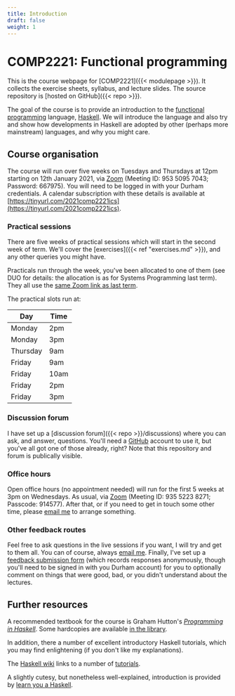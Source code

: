 ```yaml
---
title: Introduction
draft: false
weight: 1
---
```


# COMP2221: Functional programming

This is the course webpage for [COMP2221]({{< modulepage >}}). It
collects the exercise sheets, syllabus, and lecture slides. The source
repository is [hosted on GitHub]({{< repo >}}).

The goal of the course is to provide an introduction to the [functional
programming](https://en.wikipedia.org/wiki/Functional_programming)
language, [Haskell](https://www.haskell.org). We will introduce the
language and also try and show how developments in Haskell are adopted
by other (perhaps more mainstream) languages, and why you might care.

## Course organisation

The course will run over five weeks on Tuesdays and Thursdays at 12pm
starting on 12th January 2021, via
[Zoom](https://durhamuniversity.zoom.us/j/95350957043?pwd=SEhqZkxWVGJoNlN5UG9BWk9WbzJBQT09)
(Meeting ID: 953 5095 7043; Password: 667975). You will need to be
logged in with your Durham credentials. A calendar subscription with
these details is available at
[https://tinyurl.com/2021comp2221ics](https://tinyurl.com/2021comp2221ics).

### Practical sessions

There are five weeks of practical sessions which will start in the
second week of term. We'll cover the [exercises]({{< ref
"exercises.md" >}}), and any other queries you might have.

Practicals run through the week, you've been allocated to one of them
(see DUO for details: the allocation is as for Systems Programming
last term). They all use the [same Zoom link as last
term](https://durhamuniversity.zoom.us/j/99762711221?pwd=d084NjgyTHBleWpLdlMyNkNkWnZCdz09).

The practical slots run at:

| Day      | Time |
|----------|------|
| Monday   | 2pm  |
| Monday   | 3pm  |
| Thursday | 9am  |
| Friday   | 9am  |
| Friday   | 10am |
| Friday   | 2pm  |
| Friday   | 3pm  |

### Discussion forum

I have set up a [discussion forum]({{< repo >}}/discussions) where you
can ask, and answer, questions. You'll need a
[GitHub](https://github.com) account to use it, but you've all got one
of those already, right? Note that this repository and forum is
publically visible.

### Office hours

Open office hours (no appointment needed) will run for the first 5
weeks at 3pm on Wednesdays. As usual, via
[Zoom](https://durhamuniversity.zoom.us/j/93552238271?pwd=WWlpNEtNSmtYbVlCYjM3SWdVK0dmUT09)
(Meeting ID: 935 5223 8271; Passcode: 914577).
After that, or if you need to get in touch some other time, please
[email me](mailto:lawrence.mitchell@durham.ac.uk) to arrange something.

### Other feedback routes

Feel free to ask questions in the live sessions if you want, I will
try and get to them all. You can of course, always [email
me](mailto:lawrence.mitchell@durham.ac.uk). Finally, I've set up a
[feedback submission
form](https://forms.office.com/Pages/ResponsePage.aspx?id=i9hQcmhLKUW-RNWaLYpvlH6j_ORl2wpMpbvCR6TejgNUNU5HMkk0TDFGQTNKMTRTVTJFRlNCSjQwNi4u)
(which records responses anonymously, though you'll need to be signed
in with you Durham account) for you to optionally comment on things
that were good, bad, or you didn't understand about the lectures.

## Further resources

A recommended textbook for the course is Graham Hutton's [_Programming
in Haskell_](http://www.cs.nott.ac.uk/~pszgmh/pih.html). Some
hardcopies are available [in the
library](https://library.dur.ac.uk/record=b2094512~S1).

In addition, there a number of excellent introductory Haskell
tutorials, which you may find enlightening (if you don't like my
explanations). 

The [Haskell wiki](https://wiki.haskell.org/) links to a number of
[tutorials](https://wiki.haskell.org/Learning_Haskell#Online_tutorials).

A slightly cutesy, but nonetheless well-explained, introduction is
provided by [learn you a Haskell](http://learnyouahaskell.com).
